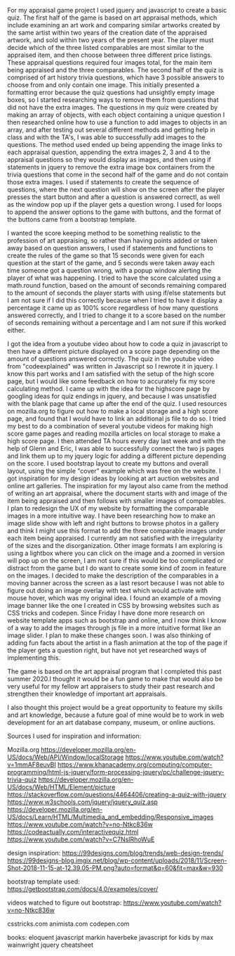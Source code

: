For my appraisal game project I used jquery and javascript to create a basic quiz. The first half of the game is based on art appraisal methods, which include examining an art work and comparing similar artworks created by the same artist within two years of the creation date of the appraised artwork, and sold within two years of the present year. The player must decide which of the three listed comparables are most similar to the appraised item, and then choose between three different price listings. These appraisal questions required four images total, for the main item being appraised and the three comparables. The second half of the quiz is comprised of art history trivia questions, which have 3 possible answers to choose from and only contain one image. This initially presented a formatting error because the quiz questions had unsightly empty image boxes, so I started researching ways to remove them from questions that did not have the extra images. The questions in my quiz were created by making an array of objects, with each object containing a unique question I then researched online how to use a function to add images to objects in an array, and after testing out several different methods and getting help in class and with the TA's, I was able to successfully add images to the questions. The method used ended up being appending the image links to each appraisal question, appending the extra images 2, 3 and 4 to the appraisal questions so they would display as images, and then using if statements in jquery to remove the extra image box containers from the trivia questions that come in the second half of the game and do not contain those extra images. I used if statements to create the sequence of questions, where the next question will show on the screen after the player presses the start button and after a question is answered correctl, as well as the window pop up if the player gets a question wrong. I used for loops to append the answer options to the game with buttons, and the format of the buttons came from a bootstrap template.

I wanted the score keeping method to be something realistic to the profession of art appraising, so rather than having points added or taken away based on question answers, I used if statements and functions to create the rules of the game so that 15 seconds were given for each question at the start of the game, and 5 seconds were taken away each time someone got a question wrong, with a popup window alerting the player of what was happening. I tried to have the score calculated using a math.round function, based on the amount of seconds remaining compared to the amount of seconds the player starts with using if/else statements but I am not sure if I did this correctly because when I tried to have it display a percentage it came up as 100% score regardless of how many questions answered correctly, and I tried to change it to a score based on the number of seconds remaining without a percentage and I am not sure if this worked either.

 I got the idea from a youtube video about how to code a quiz in javascript to then have a different picture displayed on a score page depending on the amount of questions answered correctly. The quiz in the youtube video from "codeexplained" was written in Javascript so I rewrote it in jquery. I know this part works and I am satisfied with the setup of the high score page, but I would like some feedback on how to accurately fix my score calculating method. I came up with the idea for the highscore page by googling ideas for quiz endings in jquery, and because I was unsatisfied with the blank page that came up after the end of the quiz. I used resources on mozilla.org to figure out how to make a local storage and a high score page, and found that I would have to link an additional js file to do so. I tried my best to do a combination of several youtube videos for making high score game pages and reading mozilla articles on local storage to make a high score page. I then attended TA hours every day last week and with the help of Glenn and Eric, I was able to successfully connect the two js pages and link them up to my jquery logic for adding a different picture depending on the score.
I used bootstrap layout to create my buttons and overall layout, using the simple "cover" example which was free on the website. I got inspiration for my design ideas by looking at art auction websites and online art galleries. The inspiration for my layout also came from the method of writing an art appraisal, where the document starts with and image of the item being appraised and then follows with smaller images of comparables. I plan to redesign the UX of my website by formatting the comparable images in a more intuitive way. I have been researching how to make an image slide show with left and right buttons to browse photos in a gallery and think I might use this format to add the three comparable images under each item being appraised. I currently am not satisfied with the irregularity of the sizes and the disorganization. 
Other image formats I am exploring is using a lightbox where you can click on the image and a zoomed in version will pop up on the screen, I am not sure if this would be too complicated or distract from the game but I do want to create some kind of zoom in feature on the images. I decided to make the description of the comparables in a moving banner across the screen as a last resort because I was not able to figure out doing an image overlay with text which would activate with mouse hover, which was my original idea. I found an example of a moving image banner like the one I created in CSS by browsing websites such as CSS tricks and codepen. Since Friday I have done more research on website template apps such as bootstrap and online, and I now think I know of a way to add the images through js file in a more intuitive format like an image slider. I plan to make these changes soon. I was also thinking of adding fun facts about the artist in a flash animation at the top of the page if the player gets a question right, but have not yet researched ways of implementing this.

The game is based on the art appraisal program that I completed this past summer 2020.I thought it would be a fun game to make that would also be very useful for my fellow art appraisers to study their past research and strengthen their knowledge of important art appraisals.

 I also thought this project would be a great opportunity to feature my skills and art knowledge, because a future goal of mine would be to work in web development for an art database company, museum, or online auctions.

Sources I used for inspiration and information:

Mozilla.org
https://developer.mozilla.org/en-US/docs/Web/API/Window/localStorage
https://www.youtube.com/watch?v=1mmAF8euvBI
https://www.khanacademy.org/computing/computer-programming/html-js-jquery/form-processing-jquery/pc/challenge-jquery-trivia-quiz
https://developer.mozilla.org/en-US/docs/Web/HTML/Element/picture
https://stackoverflow.com/questions/4464406/creating-a-quiz-with-jquery
https://www.w3schools.com/jquery/jquery_quiz.asp
https://developer.mozilla.org/en-US/docs/Learn/HTML/Multimedia_and_embedding/Responsive_images
https://www.youtube.com/watch?v=no-Ntkc836w
https://codeactually.com/interactivequiz.html
https://www.youtube.com/watch?v=C7NsIRhoWuE


design inspiration: 
https://99designs.com/blog/trends/web-design-trends/
https://99designs-blog.imgix.net/blog/wp-content/uploads/2018/11/Screen-Shot-2018-11-15-at-12.39.05-PM.png?auto=format&q=60&fit=max&w=930

bootstrap template used:
https://getbootstrap.com/docs/4.0/examples/cover/

videos watched to figure out bootstrap:
https://www.youtube.com/watch?v=no-Ntkc836w



csstricks.com
animista.com
codepen.com

books:
eloquent javascript markin haverbeke
javascript for kids by max wainwright
jquery cheatsheet
